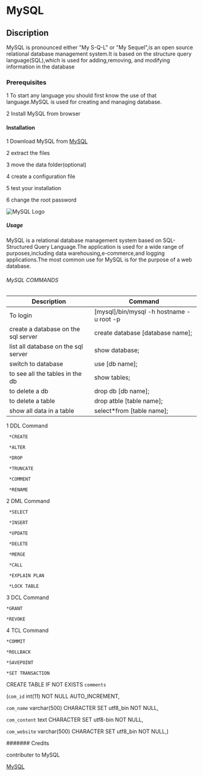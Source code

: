 # MySQL

## Discription
MySQL is pronounced either "My S-Q-L" or "My Sequel",is an open source relational database management system.It is based on the structure query language(SQL),which is used for adding,removing, and modifying information in the database

### Prerequisites
1 To start any language you should first know the use of that language.MySQL is used for creating and managing database.

2 Install MySQL from browser

#### Installation
1 Download MySQL from [MySQL](https://dev.mysql.com/downloads/)

2 extract the files

3 move the data folder(optional)

4 create a configuration file

5 test your installation

6 change the root password

<!-- Images -->
![MySQL Logo](https://www.google.com/imgres?imgurl=https%3A%2F%2Fcdn.worldvectorlogo.com%2Flogos%2Fmysql.svg&imgrefurl=https%3A%2F%2Fworldvectorlogo.com%2Flogo%2Fmysql&tbnid=Bgugh_pvo8X-JM&vet=12ahUKEwihsqjB0LvtAhWOn0sFHV07AbYQMygAegUIARDKAQ..i&docid=tIz-HXUbbG9S5M&w=2500&h=1733&q=mysql%20logo&ved=2ahUKEwihsqjB0LvtAhWOn0sFHV07AbYQMygAegUIARDKAQ)

##### Usage 
MySQL is a relational database management system based on SQL-Structured Query Language.The application is used for a wide range of purposes,including data warehousing,e-commerce,and logging applications.The most common use for MySQL is for the purpose of a web database.


###### MySQL COMMANDS
|Description|Command|
|-----------|-------|
|To login|[mysql]/bin/mysql -h hostname -u root -p|
|create a database on the sql server|create database [database name];|
|list all database on the sql server|show database;|
|switch to database|use [db name];
|to see all the tables in the db|show tables;|
|to delete a db|drop db [db name];|
|to delete a table|drop atble [table name];|
|show all data in a table|select*from [table name];|

1 DDL Command

     *CREATE

     *ALTER

     *DROP

     *TRUNCATE

     *COMMENT

     *RENAME

2 DML Command

     *SELECT

     *INSERT

     *UPDATE

     *DELETE 

     *MERGE

     *CALL

     *EXPLAIN PLAN

     *LOCK TABLE

3 DCL Command 

    *GRANT

    *REVOKE

4 TCL Command

    *COMMIT

    *ROLLBACK

    *SAVEPOINT

    *SET TRANSACTION


CREATE TABLE IF NOT EXISTS `comments`

 (`com_id` int(11) NOT NULL AUTO_INCREMENT,

 `com_name` varchar(500) CHARACTER SET utf8_bin NOT NULL,
 
 `com_content` text CHARACTER SET utf8-bin NOT NULL,
 
 `com_website` varchar(500) CHARACTER SET utf8_bin NOT NULL,)


 ####### Credits

 contributer to MySQL

  [MySQL](HTTPS;//mysql.com/.)

  


